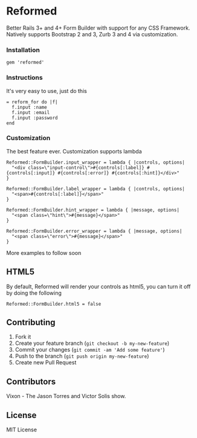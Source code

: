 Reformed
========

Better Rails 3+ and 4+ Form Builder with support for any CSS Framework. Natively supports Bootstrap 2 and 3, Zurb 3 and 4 via customization.

### Installation

    gem 'reformed'

### Instructions

It's very easy to use, just do this

    = reform_for do |f|
      f.input :name
      f.input :email
      f.input :password
    end

### Customization

The best feature ever. Customization supports lambda

    Reformed::FormBuilder.input_wrapper = lambda { |controls, options|
      "<div class=\"input-control\">#{controls[:label]} #{controls[:input]} #{controls[:error]} #{controls[:hint]}</div>" 
    }

    Reformed::FormBuilder.label_wrapper = lambda { |controls, options|
      "<span>#{controls[:label]}</span>"
    }

    Reformed::FormBuilder.hint_wrapper = lambda { |message, options|
      "<span class=\"hint\">#{message}</span>"
    }

    Reformed::FormBuilder.error_wrapper = lambda { |message, options|
      "<span class=\"error\">#{message}</span>"
    }


More examples to follow soon

## HTML5 

By default, Reformed will render your controls as html5, you can turn it off by doing the following

    Reformed::FormBuilder.html5 = false

## Contributing

1. Fork it
2. Create your feature branch (`git checkout -b my-new-feature`)
3. Commit your changes (`git commit -am 'Add some feature'`)
4. Push to the branch (`git push origin my-new-feature`)
5. Create new Pull Request


## Contributors

Vixon - The Jason Torres and Victor Solis show.

## License

MIT License
